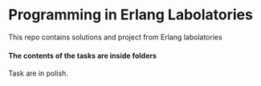 # Programming in Erlang Labolatories
This repo contains solutions and project from Erlang labolatories

#### The contents of the tasks are inside folders

Task are in polish.